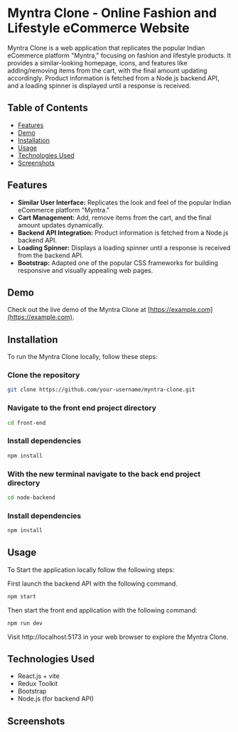 # Myntra Clone - Online Fashion and Lifestyle eCommerce Website

Myntra Clone is a web application that replicates the popular Indian eCommerce platform "Myntra," focusing on fashion and lifestyle products. It provides a similar-looking homepage, icons, and features like adding/removing items from the cart, with the final amount updating accordingly. Product information is fetched from a Node.js backend API, and a loading spinner is displayed until a response is received.

## Table of Contents

- [Features](#features)
- [Demo](#demo)
- [Installation](#installation)
- [Usage](#usage)
- [Technologies Used](#technologies-used)
- [Screenshots](#screenshots)

## Features

- **Similar User Interface:** Replicates the look and feel of the popular Indian eCommerce platform "Myntra."
- **Cart Management:** Add, remove items from the cart, and the final amount updates dynamically.
- **Backend API Integration:** Product information is fetched from a Node.js backend API.
- **Loading Spinner:** Displays a loading spinner until a response is received from the backend API.
- **Bootstrap:** Adapted one of the popular CSS frameworks for building responsive and visually appealing web pages.

## Demo

Check out the live demo of the Myntra Clone at [https://example.com](https://example.com).

## Installation

To run the Myntra Clone locally, follow these steps:


### Clone the repository
```bash
git clone https://github.com/your-username/myntra-clone.git
```

### Navigate to the front end project directory
```bash
cd front-end
```

### Install dependencies
```bash
npm install
```
### With the new terminal navigate to the back end project directory
```bash
cd node-backend
```

### Install dependencies
```bash
npm install
```

## Usage

To Start the application locally follow the following steps:

First launch the backend API with the following command.

```bash
npm start
```

Then start the front end application with the following command:

```bash
npm run dev
```

Visit http://localhost:5173 in your web browser to explore the Myntra Clone.

## Technologies Used

- React.js + vite
- Redux Toolkit
- Bootstrap
- Node.js (for backend API)

## Screenshots
